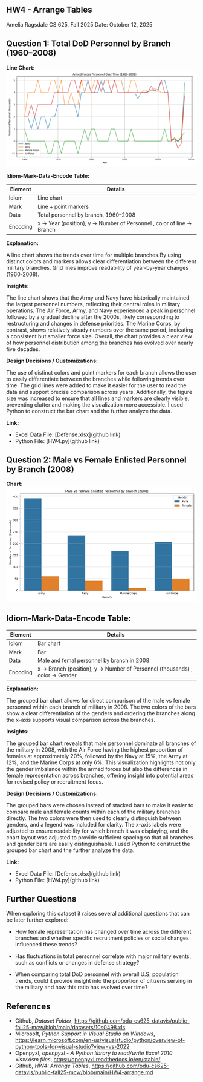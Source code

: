 ## HW4 - Arrange Tables
Amelia Ragsdale
CS 625, Fall 2025
Date: October 12, 2025

## Question 1: Total DoD Personnel by Branch (1960–2008)

**Line Chart:**
![HW4_LineChart](HW4_LineChart.png)

**Idiom-Mark-Data-Encode Table:**

| Element |	Details |
|---------|---------|
| Idiom	  | Line chart |
| Mark    |	Line + point markers |
| Data	  | Total personnel by branch, 1960–2008 |
| Encoding|	x → Year (position), y → Number of Personnel , color of line → Branch |

**Explanation:**

A line chart shows the trends over time for multiple branches.By using distinct colors and markers allows clear differentiation between the different military branches. Grid lines improve readability of year-by-year changes (1960-2008).

**Insights:**

The line chart shows that the Army and Navy have historically maintained the largest personnel numbers, reflecting their central roles in military operations. The Air Force, Army, and Navy experienced a peak in personnel followed by a gradual decline after the 2000s, likely corresponding to restructuring and changes in defense priorities. The Marine Corps, by contrast, shows relatively steady numbers over the same period, indicating a consistent but smaller force size. Overall, the chart provides a clear view of how personnel distribution among the branches has evolved over nearly five decades.

**Design Decisions / Customizations:**

The use of distinct colors and point markers for each branch allows the user to easily differentiate between the branches while following trends over time. The grid lines were added to make it easier for the user to read the data and support precise comparison across years. Additionally, the figure size was increased to ensure that all lines and markers are clearly visible, preventing clutter and making the visualization more accessible. I used Python to construct the bar chart and the further analyze the data.

**Link:**

- Excel Data File: [Defense.xlsx](github link)
- Python File: [HW4.py](github link)
  
## Question 2: Male vs Female Enlisted Personnel by Branch (2008)

**Chart:**
![HW4_BarChart](HW4_BarChart.png)

## Idiom-Mark-Data-Encode Table:

| Element |	Details |
|---------|---------|
| Idiom	  | Bar chart |
| Mark    |	Bar |
| Data	  | Male and femal personnel by branch in 2008 |
| Encoding|	x → Branch (position), y → Number of Personnel (thousands) , color → Gender |

**Explanation:**

The grouped bar chart allows for direct comparison of the male vs female personnel within each branch of military in 2008. The two colors of the bars show a clear differentiation of the genders and ordering the branches along the x-axis supports visual comparison across the branches.

**Insights:**

The grouped bar chart reveals that male personnel dominate all branches of the military in 2008, with the Air Force having the highest proportion of females at approximately 20%, followed by the Navy at 15%, the Army at 12%, and the Marine Corps at only 6%. This visualization highlights not only the gender imbalance within the armed forces but also the differences in female representation across branches, offering insight into potential areas for revised policy or recruitment focus.

**Design Decisions / Customizations:**

The grouped bars were chosen instead of stacked bars to make it easier to compare male and female counts within each of the military branches directly. The two colors were then used to clearly distinguish between genders, and a legend was included for clarity. The x-axis labels were adjusted to ensure readability for which branch it was displaying, and the chart layout was adjusted to provide sufficient spacing so that all branches and gender bars are easily distinguishable. I used Python to construct the grouped bar chart and the further analyze the data.

**Link:**

- Excel Data File: [Defense.xlsx](github link)
- Python File: [HW4.py](github link)

## Further Questions

When exploring this dataset it raises several additional questions that can be later further explored: 

- How female representation has changed over time across the different branches and whether specific recruitment policies or social changes influenced these trends?
  
- Has fluctuations in total personnel correlate with major military events, such as conflicts or changes in defense strategy?
  
-  When comparing total DoD personnel with overall U.S. population trends, could it provide insight into the proportion of citizens serving in the military and how this ratio has evolved over time?
  
## References

- Github, *Dataset Folder*, <https://github.com/odu-cs625-datavis/public-fall25-mcw/blob/main/datasets/10s0498.xls>
- Microsoft, *Python Support in Visual Studio on Windows*, <https://learn.microsoft.com/en-us/visualstudio/python/overview-of-python-tools-for-visual-studio?view=vs-2022>
- Openpyxl, *openpyxl - A Python library to read/write Excel 2010 xlsx/xlsm files*, <https://openpyxl.readthedocs.io/en/stable/>
- Github, *HW4: Arrange Tables*, <https://github.com/odu-cs625-datavis/public-fall25-mcw/blob/main/HW4-arrange.md>
